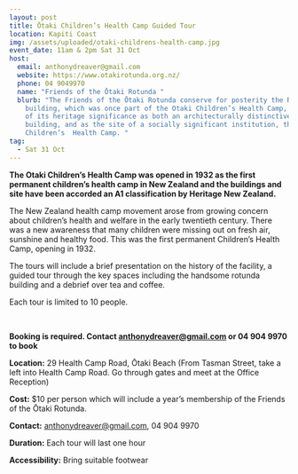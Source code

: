 ```yaml
---
layout: post
title: Ōtaki Children’s Health Camp Guided Tour
location: Kapiti Coast
img: /assets/uploaded/otaki-childrens-health-camp.jpg
event_date: 11am & 2pm Sat 31 Oct
host:
  email: anthonydreaver@gmail.com
  website: https://www.otakirotunda.org.nz/
  phone: 04 9049970
  name: "Friends of the Ōtaki Rotunda "
  blurb: "The Friends of the Ōtaki Rotunda conserve for posterity the Rotunda
    building, which was once part of the Otaki Children’s Health Camp, because
    of its heritage significance as both an architecturally distinctive
    building, and as the site of a socially significant institution, the Otaki
    Children’s  Health Camp. "
tag:
  - Sat 31 Oct
---
```

**The Otaki Children’s Health Camp was opened in 1932 as the first permanent children’s health camp in New Zealand and the buildings and site have been accorded an A1 classification by Heritage New Zealand.** 

The New Zealand health camp movement arose from growing concern about children’s health and welfare in the early twentieth century. There was a new awareness that many children were missing out on fresh air, sunshine and healthy food. This was the first permanent Children’s Health Camp, opening in 1932.

The tours will include a brief presentation on the history of the facility, a guided tour through the key spaces including the handsome rotunda building and a debrief over tea and coffee.

Each tour is limited to 10 people. 

<br>

**Booking is required. Contact anthonydreaver@gmail.com or 04 904 9970 to book** 

**Location:** 29 Health Camp Road, Ōtaki Beach (From Tasman Street, take a left into Health Camp Road.  Go through gates and meet at the Office Reception)

**Cost:** $10 per person which will include a year’s membership of the Friends of the Ōtaki Rotunda.

**Contact:** anthonydreaver@gmail.com, 04 904 9970

**Duration:** Each tour will last one hour

**Accessibility:** Bring suitable footwear